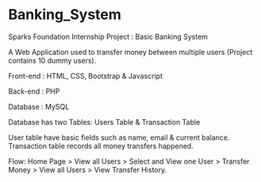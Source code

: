 # Banking_System

Sparks Foundation Internship Project : Basic Banking System

A Web Application used to transfer money between multiple users (Project contains 10 dummy users).

Front-end : HTML, CSS, Bootstrap & Javascript 

Back-end : PHP 

Database : MySQL

Database has two Tables:
      Users Table & Transaction Table

User table have basic fields such as name, email & current balance.
Transaction table records all money transfers happened.

Flow: Home Page > View all Users > Select and View one User > Transfer Money > View all Users > View Transfer History.
